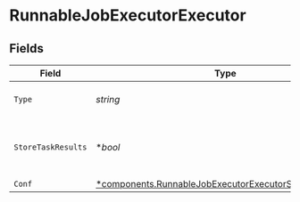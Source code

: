 # RunnableJobExecutorExecutor


## Fields

| Field                                                                                                                             | Type                                                                                                                              | Required                                                                                                                          | Description                                                                                                                       |
| --------------------------------------------------------------------------------------------------------------------------------- | --------------------------------------------------------------------------------------------------------------------------------- | --------------------------------------------------------------------------------------------------------------------------------- | --------------------------------------------------------------------------------------------------------------------------------- |
| `Type`                                                                                                                            | *string*                                                                                                                          | :heavy_check_mark:                                                                                                                | The type of executor to run                                                                                                       |
| `StoreTaskResults`                                                                                                                | **bool*                                                                                                                           | :heavy_minus_sign:                                                                                                                | Determines whether or not to write task results to disk                                                                           |
| `Conf`                                                                                                                            | [*components.RunnableJobExecutorExecutorSpecificSettings](../../models/components/runnablejobexecutorexecutorspecificsettings.md) | :heavy_minus_sign:                                                                                                                | N/A                                                                                                                               |